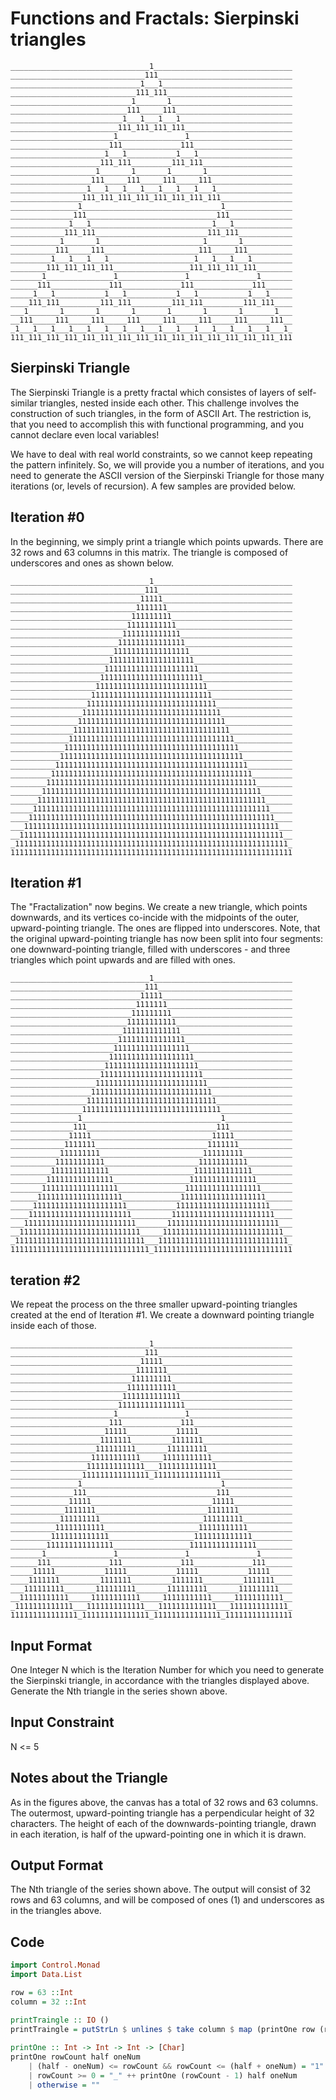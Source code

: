 # Functions and Fractals: Sierpinski triangles

    _______________________________1_______________________________
    ______________________________111______________________________
    _____________________________1___1_____________________________
    ____________________________111_111____________________________
    ___________________________1_______1___________________________
    __________________________111_____111__________________________
    _________________________1___1___1___1_________________________
    ________________________111_111_111_111________________________
    _______________________1_______________1_______________________
    ______________________111_____________111______________________
    _____________________1___1___________1___1_____________________
    ____________________111_111_________111_111____________________
    ___________________1_______1_______1_______1___________________
    __________________111_____111_____111_____111__________________
    _________________1___1___1___1___1___1___1___1_________________
    ________________111_111_111_111_111_111_111_111________________
    _______________1_______________________________1_______________
    ______________111_____________________________111______________
    _____________1___1___________________________1___1_____________
    ____________111_111_________________________111_111____________
    ___________1_______1_______________________1_______1___________
    __________111_____111_____________________111_____111__________
    _________1___1___1___1___________________1___1___1___1_________
    ________111_111_111_111_________________111_111_111_111________
    _______1_______________1_______________1_______________1_______
    ______111_____________111_____________111_____________111______
    _____1___1___________1___1___________1___1___________1___1_____
    ____111_111_________111_111_________111_111_________111_111____
    ___1_______1_______1_______1_______1_______1_______1_______1___
    __111_____111_____111_____111_____111_____111_____111_____111__
    _1___1___1___1___1___1___1___1___1___1___1___1___1___1___1___1_
    111_111_111_111_111_111_111_111_111_111_111_111_111_111_111_111

## Sierpinski Triangle

The Sierpinski Triangle is a pretty fractal which consistes of layers of self-similar triangles, nested inside each other. This challenge involves the construction of such triangles, in the form of ASCII Art. The restriction is, that you need to accomplish this with functional programming, and you cannot declare even local variables!

We have to deal with real world constraints, so we cannot keep repeating the pattern infinitely. So, we will provide you a number of iterations, and you need to generate the ASCII version of the Sierpinski Triangle for those many iterations (or, levels of recursion). A few samples are provided below.

## Iteration #0
In the beginning, we simply print a triangle which points upwards. There are 32 rows and 63 columns in this matrix. The triangle is composed of underscores and ones as shown below.

    _______________________________1_______________________________
    ______________________________111______________________________
    _____________________________11111_____________________________
    ____________________________1111111____________________________
    ___________________________111111111___________________________
    __________________________11111111111__________________________
    _________________________1111111111111_________________________
    ________________________111111111111111________________________
    _______________________11111111111111111_______________________
    ______________________1111111111111111111______________________
    _____________________111111111111111111111_____________________
    ____________________11111111111111111111111____________________
    ___________________1111111111111111111111111___________________
    __________________111111111111111111111111111__________________
    _________________11111111111111111111111111111_________________
    ________________1111111111111111111111111111111________________
    _______________111111111111111111111111111111111_______________
    ______________11111111111111111111111111111111111______________
    _____________1111111111111111111111111111111111111_____________
    ____________111111111111111111111111111111111111111____________
    ___________11111111111111111111111111111111111111111___________
    __________1111111111111111111111111111111111111111111__________
    _________111111111111111111111111111111111111111111111_________
    ________11111111111111111111111111111111111111111111111________
    _______1111111111111111111111111111111111111111111111111_______
    ______111111111111111111111111111111111111111111111111111______
    _____11111111111111111111111111111111111111111111111111111_____
    ____1111111111111111111111111111111111111111111111111111111____
    ___111111111111111111111111111111111111111111111111111111111___
    __11111111111111111111111111111111111111111111111111111111111__
    _1111111111111111111111111111111111111111111111111111111111111_
    111111111111111111111111111111111111111111111111111111111111111
## Iteration #1
The "Fractalization" now begins. We create a new triangle, which points downwards, and its vertices co-incide with the midpoints of the outer, upward-pointing triangle. The ones are flipped into underscores. Note, that the original upward-pointing triangle has now been split into four segments: one downward-pointing triangle, filled with underscores - and three triangles which point upwards and are filled with ones.

    _______________________________1_______________________________
    ______________________________111______________________________
    _____________________________11111_____________________________
    ____________________________1111111____________________________
    ___________________________111111111___________________________
    __________________________11111111111__________________________
    _________________________1111111111111_________________________
    ________________________111111111111111________________________
    _______________________11111111111111111_______________________
    ______________________1111111111111111111______________________
    _____________________111111111111111111111_____________________
    ____________________11111111111111111111111____________________
    ___________________1111111111111111111111111___________________
    __________________111111111111111111111111111__________________
    _________________11111111111111111111111111111_________________
    ________________1111111111111111111111111111111________________
    _______________1_______________________________1_______________
    ______________111_____________________________111______________
    _____________11111___________________________11111_____________
    ____________1111111_________________________1111111____________
    ___________111111111_______________________111111111___________
    __________11111111111_____________________11111111111__________
    _________1111111111111___________________1111111111111_________
    ________111111111111111_________________111111111111111________
    _______11111111111111111_______________11111111111111111_______
    ______1111111111111111111_____________1111111111111111111______
    _____111111111111111111111___________111111111111111111111_____
    ____11111111111111111111111_________11111111111111111111111____
    ___1111111111111111111111111_______1111111111111111111111111___
    __111111111111111111111111111_____111111111111111111111111111__
    _11111111111111111111111111111___11111111111111111111111111111_
    1111111111111111111111111111111_1111111111111111111111111111111
## teration #2
We repeat the process on the three smaller upward-pointing triangles created at the end of Iteration #1. We create a downward pointing triangle inside each of those.

    _______________________________1_______________________________
    ______________________________111______________________________
    _____________________________11111_____________________________
    ____________________________1111111____________________________
    ___________________________111111111___________________________
    __________________________11111111111__________________________
    _________________________1111111111111_________________________
    ________________________111111111111111________________________
    _______________________1_______________1_______________________
    ______________________111_____________111______________________
    _____________________11111___________11111_____________________
    ____________________1111111_________1111111____________________
    ___________________111111111_______111111111___________________
    __________________11111111111_____11111111111__________________
    _________________1111111111111___1111111111111_________________
    ________________111111111111111_111111111111111________________
    _______________1_______________________________1_______________
    ______________111_____________________________111______________
    _____________11111___________________________11111_____________
    ____________1111111_________________________1111111____________
    ___________111111111_______________________111111111___________
    __________11111111111_____________________11111111111__________
    _________1111111111111___________________1111111111111_________
    ________111111111111111_________________111111111111111________
    _______1_______________1_______________1_______________1_______
    ______111_____________111_____________111_____________111______
    _____11111___________11111___________11111___________11111_____
    ____1111111_________1111111_________1111111_________1111111____
    ___111111111_______111111111_______111111111_______111111111___
    __11111111111_____11111111111_____11111111111_____11111111111__
    _1111111111111___1111111111111___1111111111111___1111111111111_
    111111111111111_111111111111111_111111111111111_111111111111111
## Input Format

One Integer N which is the Iteration Number for which you need to generate the Sierpinski triangle, in accordance with the triangles displayed above.
Generate the Nth triangle in the series shown above.

## Input Constraint
N <= 5

## Notes about the Triangle
As in the figures above, the canvas has a total of 32 rows and 63 columns. The outermost, upward-pointing triangle has a perpendicular height of 32 characters. The height of each of the downwards-pointing triangle, drawn in each iteration, is half of the upward-pointing one in which it is drawn.

## Output Format
The Nth triangle of the series shown above. The output will consist of 32 rows and 63 columns, and will be composed of ones (1) and underscores as in the triangles above.

## Code
```haskell
import Control.Monad
import Data.List

row = 63 ::Int
column = 32 ::Int

printTraingle :: IO ()
printTraingle = putStrLn $ unlines $ take column $ map (printOne row (row `div` 2)) [0..]
    
printOne :: Int -> Int -> Int -> [Char]
printOne rowCount half oneNum
    | (half - oneNum) <= rowCount && rowCount <= (half + oneNum) = "1"  ++ printOne (rowCount - 1) half oneNum 
    | rowCount >= 0 = "_" ++ printOne (rowCount - 1) half oneNum 
    | otherwise = ""
```